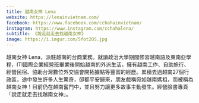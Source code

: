 ```yaml
---
title: 越南女神 Lena
website: https://lenainvietnam.com/
facebook: https://www.facebook.com/cchahainvietnam/
instagram: https://www.instagram.com/cchahalena/
subtitle: 《說走就走去找越南女神》
image: https://i.imgur.com/5fot2OS.jpg
---
```


越南女神 Lena，派駐越南的台商業務。就讀政治大學期間修習越南語及東南亞學程，ITI國際企業經營班畢業後開始越南的外派生活，擁有越南工作、自助旅行、經營民宿、協助台灣數位外交協會開拓據點等豐富的經歷。累積去過越南27個行政區，途中發生許多人生驚奇，卻都平安歸來，朋友戲稱宛如越南媽祖，而被稱為越南女神！目前仍在越南奮鬥中，並且努力讓更多故事主動發生。經營臉書專頁「說走就走去找越南女神」。